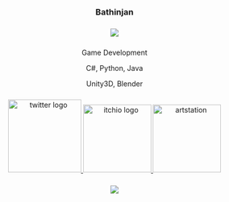 ###

<div align="center">
<h3>Bathinjan
</div>
<div align="center">

###

<div align="center">
<img src="https://media.licdn.com/dms/image/D4E16AQFJGn6c3HIH7Q/profile-displaybackgroundimage-shrink_350_1400/0/1682537858084?e=1687996800&v=beta&t=eE1z8e48WATW5eb-Ph-yR-SU-Su9rKL-feax3rLeTD4" />
</div>

###

Game Development

C#, Python, Java

Unity3D, Blender


###

<div align="center">
  <a href="https://twitter.com/bathinjan_" target="_blank">
    <img src="https://assets.stickpng.com/images/580b57fcd9996e24bc43c53e.png" alt="twitter logo" width="145" height=145" />
  </a>

  <a href="https://bathinjan.itch.io/" target="_blank">
    <img src="https://cdn.freebiesupply.com/logos/large/2x/itchio-logo-png-transparent.png" alt="itchio logo" width="135" height="135" />
  </a>

  <a href="https://www.artstation.com/bathinjan" target="_blank">
    <img src="https://cdn4.iconfinder.com/data/icons/logos-and-brands/512/27_Artstation_logo_logos-512.png" alt="artstation" width="135" height="135" />
  </a>

</div>


###


<div align="center">
  <img src="https://visitor-badge.laobi.icu/badge?page_id=bathinjan.bathinjan&left_color=darkgray&right_color=black&left_text=Visits"  />
</div>

